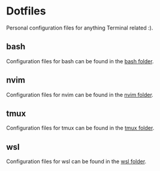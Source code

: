 # Dotfiles
Personal configuration files for anything Terminal related :).

## bash
Configuration files for bash can be found in the [bash folder](https://github.com/CaptainKills/dotfiles/tree/master/bash).

## nvim
Configuration files for nvim can be found in the [nvim folder](https://github.com/CaptainKills/dotfiles/tree/master/nvim).

## tmux
Configuration files for tmux can be found in the [tmux folder](https://github.com/CaptainKills/dotfiles/tree/master/tmux).

## wsl
Configuration files for wsl can be found in the [wsl folder](https://github.com/CaptainKills/dotfiles/tree/master/wsl).
